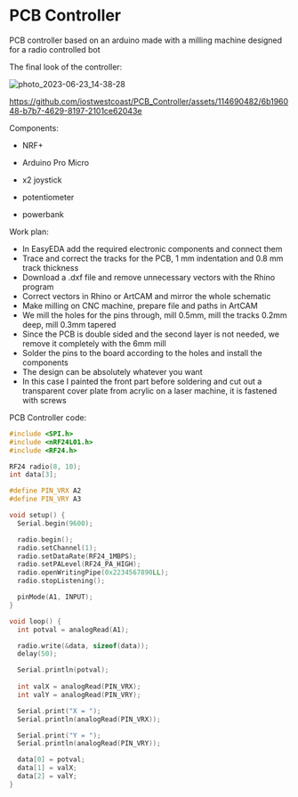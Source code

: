 # PCB Controller

PCB controller based on an arduino made with a milling machine designed for a radio controlled bot

The final look of the controller:

![photo_2023-06-23_14-38-28](https://github.com/iostwestcoast/PCB_Controller/assets/114690482/85d43026-839a-4100-af62-a7e1fb5e2c83)

https://github.com/iostwestcoast/PCB_Controller/assets/114690482/6b196048-b7b7-4629-8197-2101ce62043e

Сomponents:

- NRF+

- Arduino Pro Micro

- x2 joystick

- potentiometer

- powerbank

Work plan:

- In EasyEDA add the required electronic components and connect them
- Trace and correct the tracks for the PCB, 1 mm indentation and 0.8 mm track thickness
- Download a .dxf file and remove unnecessary vectors with the Rhino program
- Correct vectors in Rhino or ArtCAM and mirror the whole schematic
- Make milling on CNC machine, prepare file and paths in ArtCAM
- We mill the holes for the pins through, mill 0.5mm, mill the tracks 0.2mm deep, mill 0.3mm tapered
- Since the PCB is double sided and the second layer is not needed, we remove it completely with the 6mm mill
- Solder the pins to the board according to the holes and install the components
- The design can be absolutely whatever you want
- In this case I painted the front part before soldering and cut out a transparent cover plate from acrylic on a laser machine, it is fastened with screws



PCB Controller code:

```C++
#include <SPI.h>
#include <nRF24L01.h>
#include <RF24.h>

RF24 radio(8, 10);
int data[3];

#define PIN_VRX A2
#define PIN_VRY A3

void setup() {
  Serial.begin(9600);

  radio.begin();
  radio.setChannel(1);
  radio.setDataRate(RF24_1MBPS);
  radio.setPALevel(RF24_PA_HIGH);
  radio.openWritingPipe(0x2234567890LL);
  radio.stopListening();

  pinMode(A1, INPUT);
}

void loop() {
  int potval = analogRead(A1);

  radio.write(&data, sizeof(data));
  delay(50);

  Serial.println(potval);
     
  int valX = analogRead(PIN_VRX);
  int valY = analogRead(PIN_VRY);

  Serial.print("X = ");
  Serial.println(analogRead(PIN_VRX));

  Serial.print("Y = ");
  Serial.println(analogRead(PIN_VRY));

  data[0] = potval;
  data[1] = valX;
  data[2] = valY;
}
```
